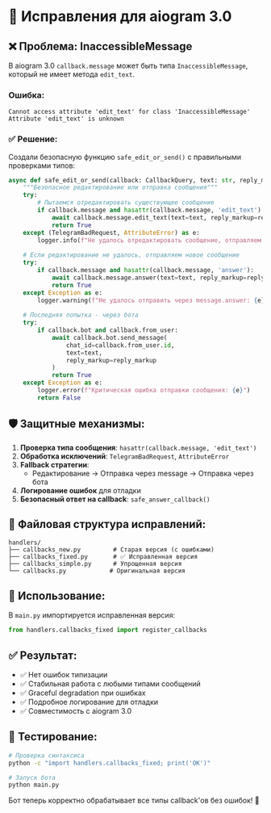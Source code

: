 # 🔧 Исправления для aiogram 3.0

## ❌ Проблема: InaccessibleMessage

В aiogram 3.0 `callback.message` может быть типа `InaccessibleMessage`, который не имеет метода `edit_text`.

### Ошибка:
```
Cannot access attribute 'edit_text' for class 'InaccessibleMessage'
Attribute 'edit_text' is unknown
```

### ✅ Решение:

Создали безопасную функцию `safe_edit_or_send()` с правильными проверками типов:

```python
async def safe_edit_or_send(callback: CallbackQuery, text: str, reply_markup=None):
    """Безопасное редактирование или отправка сообщения"""
    try:
        # Пытаемся отредактировать существующее сообщение
        if callback.message and hasattr(callback.message, 'edit_text'):
            await callback.message.edit_text(text=text, reply_markup=reply_markup)
            return True
    except (TelegramBadRequest, AttributeError) as e:
        logger.info(f"Не удалось отредактировать сообщение, отправляем новое: {e}")
    
    # Если редактирование не удалось, отправляем новое сообщение
    try:
        if callback.message and hasattr(callback.message, 'answer'):
            await callback.message.answer(text=text, reply_markup=reply_markup)
            return True
    except Exception as e:
        logger.warning(f"Не удалось отправить через message.answer: {e}")
    
    # Последняя попытка - через бота
    try:
        if callback.bot and callback.from_user:
            await callback.bot.send_message(
                chat_id=callback.from_user.id,
                text=text,
                reply_markup=reply_markup
            )
            return True
    except Exception as e:
        logger.error(f"Критическая ошибка отправки сообщения: {e}")
        return False
```

## 🛡️ Защитные механизмы:

1. **Проверка типа сообщения**: `hasattr(callback.message, 'edit_text')`
2. **Обработка исключений**: `TelegramBadRequest`, `AttributeError`
3. **Fallback стратегии**: 
   - Редактирование → Отправка через message → Отправка через бота
4. **Логирование ошибок** для отладки
5. **Безопасный ответ на callback**: `safe_answer_callback()`

## 📁 Файловая структура исправлений:

```
handlers/
├── callbacks_new.py         # Старая версия (с ошибками)
├── callbacks_fixed.py       # ✅ Исправленная версия
├── callbacks_simple.py      # Упрощенная версия
└── callbacks.py            # Оригинальная версия
```

## 🔄 Использование:

В `main.py` импортируется исправленная версия:
```python
from handlers.callbacks_fixed import register_callbacks
```

## ✅ Результат:

- ✅ Нет ошибок типизации
- ✅ Стабильная работа с любыми типами сообщений
- ✅ Graceful degradation при ошибках
- ✅ Подробное логирование для отладки
- ✅ Совместимость с aiogram 3.0

## 🧪 Тестирование:

```bash
# Проверка синтаксиса
python -c "import handlers.callbacks_fixed; print('OK')"

# Запуск бота
python main.py
```

Бот теперь корректно обрабатывает все типы callback'ов без ошибок! 🎉